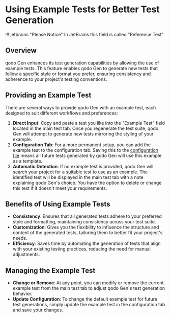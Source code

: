 # Using Example Tests for Better Test Generation

!!! jetbrains "Please Notice"
    In JetBrains this field is called "Reference Test"

## Overview
qodo Gen enhances its test generation capabilities by allowing the use of example tests. This feature enables qodo Gen to generate new tests that follow a specific style or format you prefer, ensuring consistency and adherence to your project's testing conventions.

## Providing an Example Test
There are several ways to provide qodo Gen with an example test, each designed to suit different workflows and preferences:

1. **Direct Input**: Copy and paste a test you like into the "Example Test" field located in the main test tab. Once you regenerate the test suite, qodo Gen will attempt to generate new tests mirroring the styling of your example.
2. **Configuration Tab**: For a more permanent setup, you can add the example test to the configuration tab. Saving this to the [configuration file](./configuration.md#saving-configuration-to-a-file) means all future tests generated by qodo Gen will use this example as a template.
3. **Automatic Detection**: If no example test is provided, qodo Gen will search your project for a suitable test to use as an example. The identified test will be displayed in the main test tab with a note explaining qodo Gen's choice. You have the option to delete or change this test if it doesn't meet your requirements.

## Benefits of Using Example Tests

- **Consistency**: Ensures that all generated tests adhere to your preferred style and formatting, maintaining consistency across your test suite.
- **Customization**: Gives you the flexibility to influence the structure and content of the generated tests, tailoring them to better fit your project's needs.
- **Efficiency**: Saves time by automating the generation of tests that align with your existing testing practices, reducing the need for manual adjustments.

## Managing the Example Test

- **Change or Remove**: At any point, you can modify or remove the current example test from the main test tab to adjust qodo Gen's test generation behavior.
- **Update Configuration**: To change the default example test for future test generations, simply update the example test in the configuration tab and save your changes.